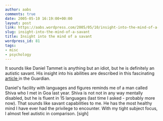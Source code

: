 ```yaml
---
author: aabs
comments: true
date: 2005-05-10 16:19:00+00:00
layout: post
link: https://aabs.wordpress.com/2005/05/10/insight-into-the-mind-of-a-savant/
slug: insight-into-the-mind-of-a-savant
title: Insight into the mind of a savant
wordpress_id: 81
tags:
- misc
- psychology
---
```


It sounds like Daniel Tammet is anything but an idiot, but he is definitely an autistic savant. His insight into his abilities are described in this fascinating [article ](http://www.guardian.co.uk/weekend/story/0,,1409903,00.html)in the Guardian.

Daniel's facility with languages and figures reminds me of a man called Shiva who I met in Goa last year. Shiva is not not in any way mentally disabled, but he is fluent in 15 languages (last time I asked - probably more now). That sounds like savant capabilities to me. He has the most healthy mind I have ever had the privilege to encounter. With my tight subject focus, I almost feel autistic in comparison. [sigh]
